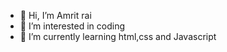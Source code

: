 - 👋 Hi, I’m Amrit rai
- 👀 I’m interested in coding
- 🌱 I’m currently learning html,css and Javascript 



<!---
amrit22oct/amrit22oct is a ✨ special ✨ repository because its `README.md` (this file) appears on your GitHub profile.
You can click the Preview link to take a look at your changes.
--->
